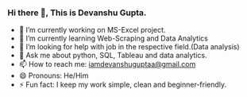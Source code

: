 ### Hi there 👋, This is Devanshu Gupta.

- 🔭 I’m currently working on MS-Excel project.
- 🌱 I’m currently learning Web-Scraping and Data Analytics
- 🤔 I’m looking for help with job in the respective field.(Data analysis)
- 💬 Ask me about python, SQL, Tableau and data analytics.
- 📫 How to reach me: iamdevanshuguptaa@gmail.com
- 😄 Pronouns: He/Him
- ⚡ Fun fact: I keep my work simple, clean and beginner-friendly.
